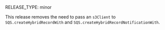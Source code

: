 RELEASE_TYPE: minor

This release removes the need to pass an `s3Client` to `SQS.createHybridRecordWith`
and `SQS.createHybridRecordNotificationWith`.